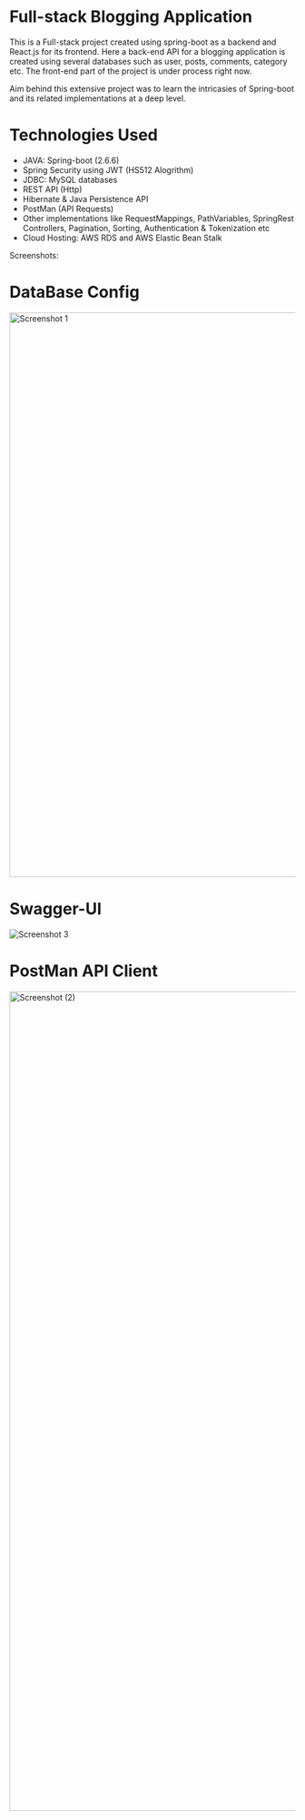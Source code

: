 # Full-stack Blogging Application

This is a Full-stack project created using spring-boot as a backend and React.js for its frontend. Here a back-end API for a blogging application is created using several databases such as user, posts, comments, category etc.
The front-end part of the project is under process right now.

Aim behind this extensive project was to learn the intricasies of Spring-boot and its related implementations at a deep level.

# Technologies Used

- JAVA: Spring-boot (2.6.6)
- Spring Security using JWT (HS512 Alogrithm)
- JDBC: MySQL databases
- REST API (Http)
- Hibernate & Java Persistence API
- PostMan (API Requests)
- Other implementations like RequestMappings, PathVariables, SpringRest Controllers, Pagination, Sorting, Authentication & Tokenization etc
- Cloud Hosting: AWS RDS and AWS Elastic Bean Stalk

Screenshots:

# DataBase Config

<img width="992" alt="Screenshot 1" src="https://github.com/AnshGupta01/blog-app-apis/assets/26479077/88448405-c73d-49e3-bdc2-ad56c362c94e">

# Swagger-UI

![Screenshot 3](https://github.com/AnshGupta01/blog-app-apis/assets/26479077/325eb1dc-6485-4c1d-b0aa-984f577710b7)

# PostMan API Client

<img width="1440" alt="Screenshot (2)" src="https://github.com/AnshGupta01/blog-app-apis/assets/26479077/80e19648-f01e-4a44-aecd-0f7ca4a5aeb3">
